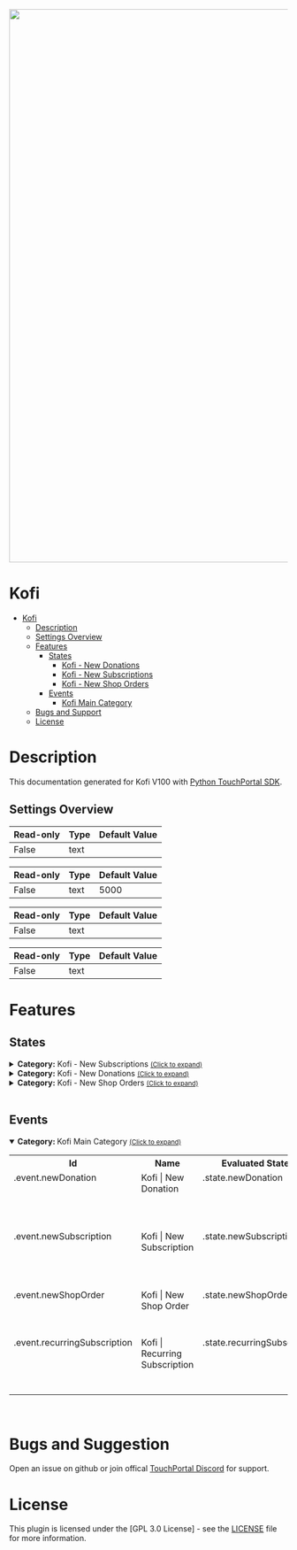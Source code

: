 
<img src="https://github.com/gitagogaming/Kofi-TouchPortal-Plugin/assets/76603653/4c3e4761-ad49-4863-841d-4103de39389a" width="1000" height="1000">

# Kofi
- [Kofi](#Kofi)
  - [Description](#description) 
  - [Settings Overview](#Settings-Overview)
  - [Features](#Features)
    - [States](#states)
        - [Kofi - New Donations](#gitago.kofi.donationstates)
        - [Kofi - New Subscriptions](#gitago.kofi.subscriptionstates)
        - [Kofi - New Shop Orders](#gitago.kofi.shopstates)
    - [Events](#events)
        - [Kofi Main Category](#gitago.kofi.mainevents)
  - [Bugs and Support](#bugs-and-suggestion)
  - [License](#license)
  
# Description

This documentation generated for Kofi V100 with [Python TouchPortal SDK](https://github.com/KillerBOSS2019/TouchPortal-API).

## Settings Overview
| Read-only | Type | Default Value |
| --- | --- | --- |
| False | text |  |

| Read-only | Type | Default Value |
| --- | --- | --- |
| False | text | 5000 |

| Read-only | Type | Default Value |
| --- | --- | --- |
| False | text |  |

| Read-only | Type | Default Value |
| --- | --- | --- |
| False | text |  |


# Features

## States
<details id='gitago.kofi.subscriptionstates'><summary><b>Category:</b> Kofi - New Subscriptions <small><ins>(Click to expand)</ins></small></summary>


| Id | Description | DefaultValue | parentGroup |
| --- | --- | --- | --- |
| .subscription.is_first_subscription_payment | Is this the first subscription payment |  |   |
| .subscription.timestamp | Timestamp of the Subscription Payment |  |   |
| .subscription.is_public | Is the Subscription Payment Public |  |   |
| .subscription.from_name | Name of the Subscriber |  |   |
| .subscription.message | Message from the Subscriber |  |   |
| .subscription.amount | Amount of the Subscription Payment |  |   |
| .subscription.currency_type | Currency Type of the Subscription Payment |  |   |
| .subscription.tier_name | Name of the Subscription Tier |  |   |
| .state.newSubscription | New Subscription Event |  |   |
| .state.recurringSubscription | Recurring Subscription Event |  |   |
</details>

<details id='gitago.kofi.donationstates'><summary><b>Category:</b> Kofi - New Donations <small><ins>(Click to expand)</ins></small></summary>


| Id | Description | DefaultValue | parentGroup |
| --- | --- | --- | --- |
| .donation.name | Name of the Donor |  |   |
| .donation.message | Message from the Donor |  |   |
| .donation.amount | Amount Donated |  |   |
| .donation.timestamp | Timestamp of the Donation |  |   |
| .donation.is_public | Is the Donation Public |  |   |
| .donation.currency | Currency Type of the Donation |  |   |
| .state.newDonation | New Donation Event |  |   |
</details>

<details id='gitago.kofi.shopstates'><summary><b>Category:</b> Kofi - New Shop Orders <small><ins>(Click to expand)</ins></small></summary>


| Id | Description | DefaultValue | parentGroup |
| --- | --- | --- | --- |
| .shop.timestamp | Timestamp of the Shop Order |  |   |
| .shop.is_public | Is the Shop Order Public |  |   |
| .shop.city | City of the Shop Order |  |   |
| .shop.state | State of the Shop Order |  |   |
| .shop.country | Country of the Shop Order |  |   |
| .shop.country_code | Country Code of the Shop Order |  |   |
| .shop.shop_item_1 | Shop Item 1 Details |  |   |
| .shop.shop_item_2 | Shop Item 2 Details |  |   |
| .shop.shop_item_3 | Shop Item 3 Details |  |   |
| .shop.shop_item_4 | Shop Item 4 Details |  |   |
| .shop.shop_item_5 | Shop Item 5 Details |  |   |
| .shop.shop_item_6 | Shop Item 6 Details |  |   |
| .shop.total_items | Total Items Ordered |  |   |
| .shop.amount | Total Amount of the Shop Order |  |   |
| .state.newShopOrder | New Shop Order Event |  |   |
</details>

<br>

## Events

<td></tr>
<td></tr>
<td></tr>
<td></tr>
<details open id='gitago.kofi.mainevents'><summary><b>Category: </b>Kofi Main Category <small><ins>(Click to expand)</ins></small></summary>

<table>
<tr valign='buttom'><th>Id</th><th>Name</th><th nowrap>Evaluated State Id</th><th>Format</th><th>Type</th><th>Choice(s)</th></tr>
<tr valign='top'><td>.event.newDonation</td><td>Kofi | New Donation</td><td>.state.newDonation</td><td>When receiving a new donation $val</td><td>choice</td><td><ul><li>True</li></ul></td><tr valign='top'><td>.event.newSubscription</td><td>Kofi | New Subscription</td><td>.state.newSubscription</td><td>When receiving a new subscription $val</td><td>choice</td><td><ul><li>True</li></ul></td><tr valign='top'><td>.event.newShopOrder</td><td>Kofi | New Shop Order</td><td>.state.newShopOrder</td><td>When receiving a new shop order $val</td><td>choice</td><td><ul><li>True</li></ul></td><tr valign='top'><td>.event.recurringSubscription</td><td>Kofi | Recurring Subscription</td><td>.state.recurringSubscription</td><td>When receiving a recurring subscription $val</td><td>choice</td><td><ul><li>True</li></ul></td></table></details>
<br>

# Bugs and Suggestion
Open an issue on github or join offical [TouchPortal Discord](https://discord.gg/MgxQb8r) for support.


# License
This plugin is licensed under the [GPL 3.0 License] - see the [LICENSE](LICENSE) file for more information.

